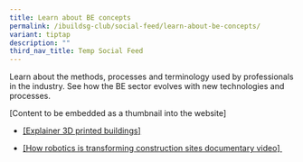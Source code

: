 ```yaml
---
title: Learn about BE concepts
permalink: /ibuildsg-club/social-feed/learn-about-be-concepts/
variant: tiptap
description: ""
third_nav_title: Temp Social Feed
---
```

<p>Learn about the methods, processes and terminology used by professionals
in the industry. See how the BE sector evolves with new technologies and
processes.&nbsp;</p>
<p>[Content to be embedded as a thumbnail into the website]</p>
<ul>
<li>
<p><a href="https://www.facebook.com/share/p/19PQJ41cXM/" rel="noopener noreferrer nofollow" target="_blank"><u>[Explainer 3D printed buildings]</u></a>
</p>
</li>
<li>
<p><a href="https://www.facebook.com/share/v/1CPMZHa98b/" rel="noopener noreferrer nofollow" target="_blank"><u>[How robotics is transforming construction sites documentary video]</u></a><u> </u>&nbsp;</p>
</li>
</ul>
<p>
<br>
</p>